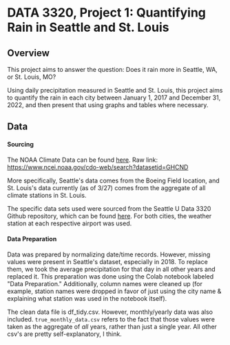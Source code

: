 # DATA 3320, Project 1: Quantifying Rain in Seattle and St. Louis
## Overview
This project aims to answer the question: Does it rain more in Seattle, WA, or St. Louis, MO? 

Using daily precipitation measured in Seattle and St. Louis, this project aims to quantify the rain in each city between January 1, 2017 and December 31, 2022, and then present that using graphs and tables where necessary.
## Data
#### Sourcing
The NOAA Climate Data can be found [here](https://www.ncei.noaa.gov/cdo-web/search?datasetid=GHCND). Raw link: <https://www.ncei.noaa.gov/cdo-web/search?datasetid=GHCND>

More specifically, Seattle's data comes from the Boeing Field location, and St. Louis's data currently (as of 3/27) comes from the aggregate of all climate stations in St. Louis.

The specific data sets used were sourced from the Seattle U Data 3320 Github repository, which can be found [here](https://github.com/brian-fischer/DATA-3320/tree/main/weather). For both cities, the weather station at each respective airport was used.

#### Data Preparation
Data was prepared by normalizing date/time records. However, missing values were present in Seattle's dataset, especially in 2018. To replace them, we took the average precipitation for that day in all other years and replaced it. This preparation was done using the Colab notebook labeled "Data Preparation." Additionally, column names were cleaned up (for example, station names were dropped in favor of just using the city name & explaining what station was used in the notebook itself).

The clean data file is df_tidy.csv. However, monthly/yearly data was also included. `true_monthly_data.csv` refers to the fact that those values were taken as the aggregate of *all* years, rather than just a single year. All other csv's are pretty self-explanatory, I think.

